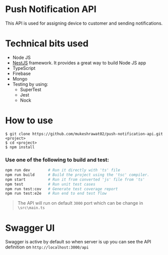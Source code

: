 # Push Notification API
This API is used for assigning device to customer and sending notifications.

# Technical bits used
- Node JS
- [NestJS](https://github.com/nestjs/nest) framework. It provides a great way to build Node JS app
- TypeScript
- Firebase
- Mongo
- Testing by using: 
    - SuperTest
    - Jest
    - Nock


# How to use

```
$ git clone https://github.com/mukeshrawat02/push-notification-api.git <project>
$ cd <project>
$ npm install
```

### Use one of the following to build and test:

```bash
npm run dev        # Run it directly with 'ts' file 
npm run build      # Build the project using the 'tsc' compiler.
npm start          # Run it from converted 'js' file from 'ts'
npm test           # Run unit test cases
npm run test:cov   # Generate test coverage report
npm run test:e2e   # Run end to end test flow
```
> The API will run on default `3000` port which can be change in `\src\main.ts`


# Swagger UI
Swagger is active by default so when server is up you can see the API definition on 
`http://localhost:3000/api`
